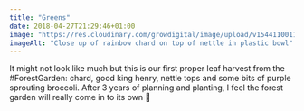 ```yaml
---
title: "Greens"
date: 2018-04-27T21:29:46+01:00
image: "https://res.cloudinary.com/growdigital/image/upload/v1544110011/greens-40843889445.jpg"
imageAlt: "Close up of rainbow chard on top of nettle in plastic bowl"
---
```


It might not look like much but this is our first proper leaf harvest from the #ForestGarden: chard, good king henry, nettle tops and some bits of purple sprouting broccoli. After 3 years of planning and planting, I feel the forest garden will really come in to its own 🍃
